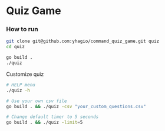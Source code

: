 # Quiz Game

### How to run

```bash
git clone git@github.com:yhagio/command_quiz_game.git quiz
cd quiz

go build .
./quiz
```

Customize quiz
```bash
# HELP menu
./quiz -h

# Use your own csv file
go build . && ./quiz -csv "your_custom_questions.csv" 

# Change default timer to 5 seconds
go build . && ./quiz -limit=5
```